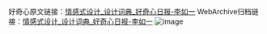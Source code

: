 好奇心原文链接：[情感式设计_设计词典_好奇心日报-李如一](https://www.qdaily.com/articles/2145.html)
WebArchive归档链接：[情感式设计_设计词典_好奇心日报-李如一](http://web.archive.org/web/20190623150837/https://www.qdaily.com/articles/2145.html)
![image](http://ww3.sinaimg.cn/large/007d5XDpgy1g3vbvukbxjj30u02mih4i)